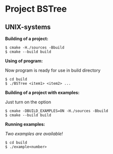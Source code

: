 # Project BSTree

## UNIX-systems

**Building of a project:**

```ShellSession
$ cmake -H./sources -Bbuild
$ cmake --build build
```

**Using of program:**

Now program is ready for use in build directory

```ShellSession
$ cd build
$ ./BSTree <item1> <item2> ...
```

**Building of a project with examples:**

Just turn on the option

```ShellSession
$ cmake -DBUILD_EXAMPLES=ON -H./sources -Bbuild
$ cmake --build build
```

**Running examples:**

*Two examples are available!*

```ShellSession
$ cd build
$ ./example<number>
```